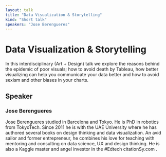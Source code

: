 ```yaml
---
layout: talk
title: "Data Visualization & Storytelling"
kind: "Short talk"
speakers: "Jose Berengueres"
---
```


# Data Visualization & Storytelling

In this interdisciplinary (Art + Design) talk we explore the reasons behind the epidemic of poor visuals; how to avoid death by Tableau, how better visualizing can help you communicate your data better and how to avoid sexism and other biases in your charts.

## Speaker

### Jose Berengueres

Jose Berengueres studied in Barcelona and Tokyo. He is PhD  in robotics from TokyoTech. Since 2011 he is with the UAE University where he has authored several books on design thinking and data visualization. An avid sailor and former entrepreneur, he combines his love for teaching with mentoring  and consulting on data science, UX and design thinking. He is also a Kaggle master and angel investor in the #Edtech citationSy.com .
